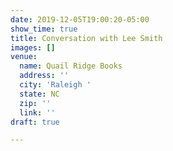 ```yaml
---
date: 2019-12-05T19:00:20-05:00
show_time: true
title: Conversation with Lee Smith
images: []
venue:
  name: Quail Ridge Books
  address: ''
  city: 'Raleigh '
  state: NC
  zip: ''
  link: ''
draft: true

---
```

